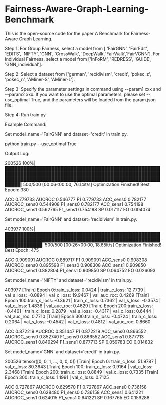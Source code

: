 # Fairness-Aware-Graph-Learning-Benchmark


This is the open-source code for the paper A Benchmark for Fairness-Aware Graph Learning.

Step 1: 
For Group Fairness, select a model from [ 'FairGNN', 'FairEdit', 'EDITS', 'NIFTY', 'GNN', 'CrossWalk', 'DeepWalk','FairWalk','FairVGNN'].
For Individual Fairness, select a model from ['InFoRM', 'REDRESS', 'GUIDE', 'GNN_individual'].

Step 2:
Select a dataset from ['german', 'recidivism', 'credit', 'pokec_z', 'pokec_n', 'AMiner-S', 'AMiner-L'].

Step 3: 
Specify the parameter settings in command using --param1 xxx and --param2 xxx. If you want to use the optimal parameters, please set --use_optimal True, and the parameters will be loaded from the param.json file.

Step 4:
Run train.py


Example Command:

Set model_name='FairGNN' and dataset='credit' in train.py.

python train.py --use_optimal True

Output Log:

200526
100%|███████████████████████████████████████████████████████████████████████████████████████████████████████████████████████████████████████████████████████████| 500/500 [00:06<00:00, 76.14it/s]
Optimization Finished! Best Epoch: 330

ACC 0.779733
AUCROC 0.546777
F1 0.779733
ACC_sens0 0.782177
AUCROC_sens0 0.544908
F1_sens0 0.782177
ACC_sens1 0.754198
AUCROC_sens1 0.562765
F1_sens1 0.754198
SP 0.017117
EO 0.004074

Set model_name='FairGNN' and dataset='recidivism' in train.py.

403977
100%|████████████████████████████████████████████████████████████████████████████████████████████████████████████████| 500/500 [00:26<00:00, 18.65it/s]
Optimization Finished! Best Epoch: 475

ACC 0.909091
AUCROC 0.889717
F1 0.909091
ACC_sens0 0.908308
AUCROC_sens0 0.895598
F1_sens0 0.908308
ACC_sens1 0.909850
AUCROC_sens1 0.882804
F1_sens1 0.909850
SP 0.064752
EO 0.026093

Set model_name='NIFTY' and dataset='recidivism' in train.py.

403977
[Train] Epoch 0:train_s_loss: 0.0424 | train_c_loss: 12.7739 | val_s_loss: -0.0894 | val_c_loss: 19.9467 | val_auc_roc: 0.4269
[Train] Epoch 100:train_s_loss: -0.3621 | train_c_loss: 0.7362 | val_s_loss: -0.3574 | val_c_loss: 1.4838 | val_auc_roc: 0.4629
[Train] Epoch 200:train_s_loss: -0.4461 | train_c_loss: 0.2879 | val_s_loss: -0.4317 | val_c_loss: 0.6444 | val_auc_roc: 0.7710
[Train] Epoch 300:train_s_loss: -0.4724 | train_c_loss: 0.2064 | val_s_loss: -0.4542 | val_c_loss: 0.4812 | val_auc_roc: 0.8660

ACC 0.872219
AUCROC 0.851447
F1 0.872219
ACC_sens0 0.866552
AUCROC_sens0 0.852740
F1_sens0 0.866552
ACC_sens1 0.877713
AUCROC_sens1 0.849294
F1_sens1 0.877713
SP 0.059783
EO 0.014832

Set model_name='GNN' and dataset='credit' in train.py.

200526
tensor([0, 0, 1,  ..., 0, 0, 0])
[Train] Epoch 0: train_c_loss: 51.9787 | val_c_loss: 80.3643
[Train] Epoch 100: train_c_loss: 0.9164 | val_c_loss: 2.3468
[Train] Epoch 200: train_c_loss: 0.8849 | val_c_loss: 0.7335
[Train] Epoch 300: train_c_loss: 1.1991 | val_c_loss: 0.7125

ACC 0.727867
AUCROC 0.629570
F1 0.727867
ACC_sens0 0.736158
AUCROC_sens0 0.628480
F1_sens0 0.736158
ACC_sens1 0.641221
AUCROC_sens1 0.624015
F1_sens1 0.641221
SP 0.167765
EO 0.159288
